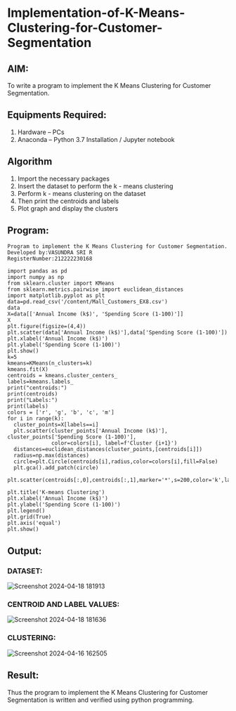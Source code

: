 # Implementation-of-K-Means-Clustering-for-Customer-Segmentation

## AIM:
To write a program to implement the K Means Clustering for Customer Segmentation.

## Equipments Required:
1. Hardware – PCs
2. Anaconda – Python 3.7 Installation / Jupyter notebook

## Algorithm
1. Import the necessary packages
2. Insert the dataset to perform the k - means clustering
3. Perform k - means clustering on the dataset
4. Then print the centroids and labels
5. Plot graph and display the clusters

## Program:
```
Program to implement the K Means Clustering for Customer Segmentation.
Developed by:VASUNDRA SRI R 
RegisterNumber:212222230168  
```
```
import pandas as pd
import numpy as np
from sklearn.cluster import KMeans
from sklearn.metrics.pairwise import euclidean_distances
import matplotlib.pyplot as plt
data=pd.read_csv('/content/Mall_Customers_EX8.csv')
data
X=data[['Annual Income (k$)', 'Spending Score (1-100)']]
X
plt.figure(figsize=(4,4))
plt.scatter(data['Annual Income (k$)'],data['Spending Score (1-100)'])
plt.xlabel('Annual Income (k$)')
plt.ylabel('Spending Score (1-100)')
plt.show()
k=5
kmeans=KMeans(n_clusters=k)
kmeans.fit(X)
centroids = kmeans.cluster_centers_
labels=kmeans.labels_
print("centroids:")
print(centroids)
print("Labels:")
print(labels)
colors = ['r', 'g', 'b', 'c', 'm']
for i in range(k):
  cluster_points=X[labels==i]
  plt.scatter(cluster_points['Annual Income (k$)'], cluster_points['Spending Score (1-100)'],
              color=colors[i], label=f'Cluster {i+1}')
  distances=euclidean_distances(cluster_points,[centroids[i]])
  radius=np.max(distances)
  circle=plt.Circle(centroids[i],radius,color=colors[i],fill=False)
  plt.gca().add_patch(circle)

plt.scatter(centroids[:,0],centroids[:,1],marker='*',s=200,color='k',label='Centrois')

plt.title('K-means Clustering')
plt.xlabel('Annual Income (k$)')
plt.ylabel('Spending Score (1-100)')
plt.legend()
plt.grid(True)
plt.axis('equal')
plt.show()
```
## Output:
### DATASET:
![Screenshot 2024-04-18 181913](https://github.com/vasundrasriravi/Implementation-of-K-Means-Clustering-for-Customer-Segmentation/assets/119393983/76968540-e622-40e3-b1a0-404fec85b26c)


### CENTROID AND LABEL VALUES:
![Screenshot 2024-04-18 181636](https://github.com/vasundrasriravi/Implementation-of-K-Means-Clustering-for-Customer-Segmentation/assets/119393983/c51dd0a9-213b-4493-aa23-2ad4de603926)


### CLUSTERING:
![Screenshot 2024-04-16 162505](https://github.com/vasundrasriravi/Implementation-of-K-Means-Clustering-for-Customer-Segmentation/assets/119393983/1df16152-ba4e-43d4-81d6-3cb7b4876ca0)


## Result:
Thus the program to implement the K Means Clustering for Customer Segmentation is written and verified using python programming.
